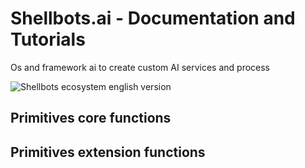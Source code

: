 # Shellbots.ai - Documentation and Tutorials
Os and framework ai to create custom AI services and process

![Shellbots ecosystem english version](https://github.com/nuage365/Shellbots.ai/assets/102873102/e8d79929-7c2b-4701-88f8-53d266a1a21f)


## Primitives core functions


## Primitives extension functions
